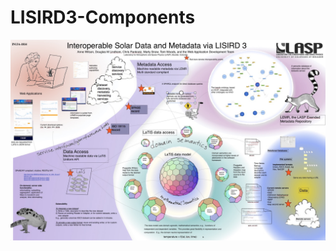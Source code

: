 # LISIRD3-Components
![Interoperable Solar Data and Metadata via LISIRD3](/lisird3.jpg?raw=true "Interoperable Solar Data and Metadata via LISIRD3")
